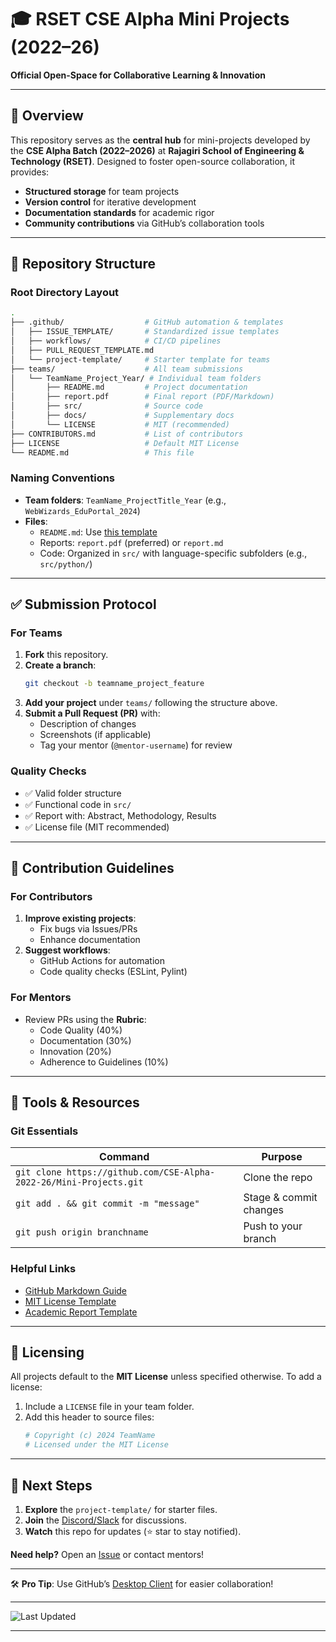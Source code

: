 # 🎓 RSET CSE Alpha Mini Projects (2022–26)  
**Official Open-Space for Collaborative Learning & Innovation**  

---

## 🌟 Overview  
This repository serves as the **central hub** for mini-projects developed by the **CSE Alpha Batch (2022–2026)** at **Rajagiri School of Engineering & Technology (RSET)**. Designed to foster open-source collaboration, it provides:  
- **Structured storage** for team projects  
- **Version control** for iterative development  
- **Documentation standards** for academic rigor  
- **Community contributions** via GitHub’s collaboration tools  

---

## 📂 Repository Structure  

### **Root Directory Layout**  
```bash
.
├── .github/                  # GitHub automation & templates
│   ├── ISSUE_TEMPLATE/       # Standardized issue templates
│   ├── workflows/            # CI/CD pipelines
│   ├── PULL_REQUEST_TEMPLATE.md  
│   └── project-template/     # Starter template for teams
├── teams/                    # All team submissions
│   └── TeamName_Project_Year/ # Individual team folders
│       ├── README.md         # Project documentation
│       ├── report.pdf        # Final report (PDF/Markdown)
│       ├── src/              # Source code
│       ├── docs/             # Supplementary docs
│       └── LICENSE           # MIT (recommended)
├── CONTRIBUTORS.md           # List of contributors
├── LICENSE                   # Default MIT License
└── README.md                 # This file
```

### **Naming Conventions**  
- **Team folders**: `TeamName_ProjectTitle_Year` (e.g., `WebWizards_EduPortal_2024`)  
- **Files**:  
  - `README.md`: Use [this template](.github/project-template/README.md)  
  - Reports: `report.pdf` (preferred) or `report.md`  
  - Code: Organized in `src/` with language-specific subfolders (e.g., `src/python/`)  

---

## ✅ Submission Protocol  

### **For Teams**  
1. **Fork** this repository.  
2. **Create a branch**:  
   ```bash
   git checkout -b teamname_project_feature
   ```  
3. **Add your project** under `teams/` following the structure above.  
4. **Submit a Pull Request (PR)** with:  
   - Description of changes  
   - Screenshots (if applicable)  
   - Tag your mentor (`@mentor-username`) for review  

### **Quality Checks**  
- ✅ Valid folder structure  
- ✅ Functional code in `src/`  
- ✅ Report with: Abstract, Methodology, Results  
- ✅ License file (MIT recommended)  

---

## 🤝 Contribution Guidelines  

### **For Contributors**  
1. **Improve existing projects**:  
   - Fix bugs via Issues/PRs  
   - Enhance documentation  
2. **Suggest workflows**:  
   - GitHub Actions for automation  
   - Code quality checks (ESLint, Pylint)  

### **For Mentors**  
- Review PRs using the **Rubric**:  
  - Code Quality (40%)  
  - Documentation (30%)  
  - Innovation (20%)  
  - Adherence to Guidelines (10%)  

---

## 🔧 Tools & Resources  

### **Git Essentials**  
| Command | Purpose |  
|---------|---------|  
| `git clone https://github.com/CSE-Alpha-2022-26/Mini-Projects.git` | Clone the repo |  
| `git add . && git commit -m "message"` | Stage & commit changes |  
| `git push origin branchname` | Push to your branch |  

### **Helpful Links**  
- [GitHub Markdown Guide](https://guides.github.com/features/mastering-markdown/)  
- [MIT License Template](https://choosealicense.com/licenses/mit/)  
- [Academic Report Template](.github/project-template/report-template.md)  

---

## 📜 Licensing  
All projects default to the **MIT License** unless specified otherwise. To add a license:  
1. Include a `LICENSE` file in your team folder.  
2. Add this header to source files:  
   ```python
   # Copyright (c) 2024 TeamName  
   # Licensed under the MIT License  
   ```

---

## 🚀 Next Steps  
1. **Explore** the `project-template/` for starter files.  
2. **Join** the [Discord/Slack]() for discussions.  
3. **Watch** this repo for updates (⭐ star to stay notified).  

**Need help?** Open an [Issue](https://github.com/CSE-Alpha-2022-26/Mini-Projects/issues) or contact mentors!  

--- 

🛠️ **Pro Tip**: Use GitHub’s [Desktop Client](https://desktop.github.com/) for easier collaboration!  

--- 

![Last Updated](https://img.shields.io/github/last-commit/CSE-Alpha-2022-26/Mini-Projects?label=Last%20updated&style=flat)

--- 
